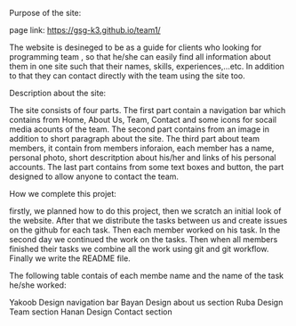 Purpose of the site:

page link: https://gsg-k3.github.io/team1/

The website is desineged to be as a guide for clients who looking for programming team , so that he/she can easily find all information about them in one site such that their names, skills, experiences,...etc. In addition to that they can contact directly with the team using the site too.

Description about the site:

The site consists of four parts. The first part contain a navigation bar which contains from Home, About Us, Team, Contact and some icons for socail media acounts of the team. The second part contains from an image in addition to short paragraph about the site. The third part   about team members, it contain from members inforaion, each member has a name, personal photo, short descritption about his/her and links of his personal accounts. The last part contains from some text boxes and button, the part designed to allow anyone to contact the team.

How we complete this projet:

firstly, we planned how to do this project, then we scratch an initial look of the website. After that we distribute the tasks between us and create issues on the github for each task. Then each member worked on his task. In the second day we continued the work on the tasks. Then when all members finished their tasks we combine all the work using git and git workflow. Finally we write the README file.
 
The following table contais of each membe name and the name of the task he/she worked:


Yakoob	Design navigation bar
Bayan	Design about us section
Ruba	Design  Team section
Hanan	Design Contact section


